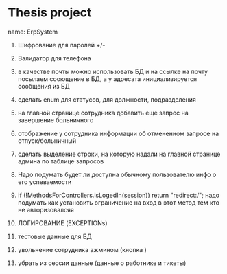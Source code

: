# Thesis project 
name: ErpSystem 
1. Шифрование для паролей +/-
7. Валидатор для телефона
12. в качестве почты можно использовать БД и на ссылке на почту посылаем сооющение в БД, а у адресата инициализируется сообщения из БД
19. сделать enum для статусов, для должности, подразделения
22. на главной странице сотрудника добавить еще запрос на завершение больничного 
23. отображение у сотрудника информации об отмененном запросе на отпуск/больничный
24. сделать выделение строки, на которую надали на главной странице админа по таблице запросов

25. Надо подумать будет ли доступна обычному пользователю инфо о его успеваемости
26. if (!MethodsForControllers.isLogedIn(session)) return "redirect:/"; надо подумать как установить ограничение на вход в этот метод тем кто не авторизовалсяя

27. ЛОГИРОВАНИЕ (EXCEPTIONs)
28. тестовые данные для БД
29. увольнение сотрудника ажмином (кнопка )
30. убрать из сессии данные (данные о работнике и тикеты) 
